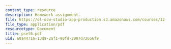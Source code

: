 ```yaml
---
content_type: resource
description: Homework assignment.
file: https://ol-ocw-studio-app-production.s3.amazonaws.com/courses/12-800-fluid-dynamics-of-the-atmosphere-and-ocean-fall-2004/a0a4471613d92af190fd2007d72656f9_pset6.pdf
file_type: application/pdf
resourcetype: Document
title: pset6.pdf
uid: a0a44716-13d9-2af1-90fd-2007d72656f9
---
```

